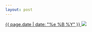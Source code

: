 ```yaml
---
layout: post
---
```


<p>
  <a href="/474">
    <time>{{ page.date | date: "%e %B %Y" }}</time>
    <img src="https://s3.amazonaws.com/life.aaronjgreenberg.com/474.jpg">
  </a>
  
</p>
